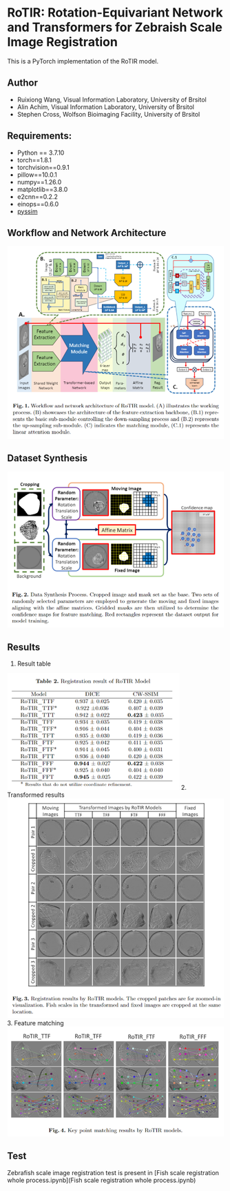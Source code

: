 # RoTIR: Rotation-Equivariant Network and Transformers for Zebraish Scale Image Registration

This is a PyTorch implementation of the RoTIR model.

## Author
* Ruixiong Wang, Visual Information Laboratory, University of Brsitol
* Alin Achim, Visual Information Laboratory, University of Brsitol
* Stephen Cross, Wolfson Bioimaging Facility, University of Brsitol
 
## Requirements:
* Python == 3.7.10
* torch==1.8.1
* torchvision==0.9.1
* pillow==10.0.1
* numpy==1.26.0
* matplotlib==3.8.0
* e2cnn==0.2.2
* einops==0.6.0
* [pyssim](https://github.com/jterrace/pyssim.git)

## Workflow and Network Architecture

<img src="_readme/fig_1.PNG" width=600> 

## Dataset Synthesis

<img src="_readme/fig_2.PNG" width=600> 

## Results
1. Result table
<img src="_readme/tab_1.PNG" width=400> 
2. Transformed results
<img src="_readme/fig_3.PNG" width=600> 
3. Feature matching
<img src="_readme/fig_4.PNG" width=600> 

## Test

Zebrafish scale image registration test is present in [Fish scale registration whole process.ipynb](Fish scale registration whole process.ipynb)
